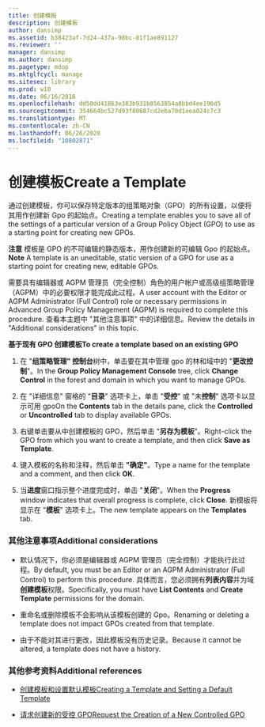 ```yaml
---
title: 创建模板
description: 创建模板
author: dansimp
ms.assetid: b38423af-7d24-437a-98bc-01f1ae891127
ms.reviewer: ''
manager: dansimp
ms.author: dansimp
ms.pagetype: mdop
ms.mktglfcycl: manage
ms.sitesec: library
ms.prod: w10
ms.date: 06/16/2016
ms.openlocfilehash: dd50dd41863e383b931b8563854a8bbd4ee196d5
ms.sourcegitcommit: 354664bc527d93f80687cd2eba70d1eea024c7c3
ms.translationtype: MT
ms.contentlocale: zh-CN
ms.lasthandoff: 06/26/2020
ms.locfileid: "10802871"
---
```

# <span data-ttu-id="58e50-103">创建模板</span><span class="sxs-lookup"><span data-stu-id="58e50-103">Create a Template</span></span>


<span data-ttu-id="58e50-104">通过创建模板，你可以保存特定版本的组策略对象（GPO）的所有设置，以便将其用作创建新 Gpo 的起始点。</span><span class="sxs-lookup"><span data-stu-id="58e50-104">Creating a template enables you to save all of the settings of a particular version of a Group Policy Object (GPO) to use as a starting point for creating new GPOs.</span></span>

<span data-ttu-id="58e50-105">**注意** 模板是 GPO 的不可编辑的静态版本，用作创建新的可编辑 Gpo 的起始点。</span><span class="sxs-lookup"><span data-stu-id="58e50-105">**Note** A template is an uneditable, static version of a GPO for use as a starting point for creating new, editable GPOs.</span></span>

 

<span data-ttu-id="58e50-106">需要具有编辑器或 AGPM 管理员（完全控制）角色的用户帐户或高级组策略管理（AGPM）中的必要权限才能完成此过程。</span><span class="sxs-lookup"><span data-stu-id="58e50-106">A user account with the Editor or AGPM Administrator (Full Control) role or necessary permissions in Advanced Group Policy Management (AGPM) is required to complete this procedure.</span></span> <span data-ttu-id="58e50-107">查看本主题中 "其他注意事项" 中的详细信息。</span><span class="sxs-lookup"><span data-stu-id="58e50-107">Review the details in "Additional considerations" in this topic.</span></span>

**<span data-ttu-id="58e50-108">基于现有 GPO 创建模板</span><span class="sxs-lookup"><span data-stu-id="58e50-108">To create a template based on an existing GPO</span></span>**

1.  <span data-ttu-id="58e50-109">在 "**组策略管理" 控制台**树中，单击要在其中管理 gpo 的林和域中的 "**更改控制**"。</span><span class="sxs-lookup"><span data-stu-id="58e50-109">In the **Group Policy Management Console** tree, click **Change Control** in the forest and domain in which you want to manage GPOs.</span></span>

2.  <span data-ttu-id="58e50-110">在 "详细信息" 窗格的 "**目录**" 选项卡上，单击 "**受控**" 或 "未**控制**" 选项卡以显示可用 gpo</span><span class="sxs-lookup"><span data-stu-id="58e50-110">On the **Contents** tab in the details pane, click the **Controlled** or **Uncontrolled** tab to display available GPOs.</span></span>

3.  <span data-ttu-id="58e50-111">右键单击要从中创建模板的 GPO，然后单击 "**另存为模板**"。</span><span class="sxs-lookup"><span data-stu-id="58e50-111">Right-click the GPO from which you want to create a template, and then click **Save as Template**.</span></span>

4.  <span data-ttu-id="58e50-112">键入模板的名称和注释，然后单击 **"确定"**。</span><span class="sxs-lookup"><span data-stu-id="58e50-112">Type a name for the template and a comment, and then click **OK**.</span></span>

5.  <span data-ttu-id="58e50-113">当**进度**窗口指示整个进度完成时，单击 "**关闭**"。</span><span class="sxs-lookup"><span data-stu-id="58e50-113">When the **Progress** window indicates that overall progress is complete, click **Close**.</span></span> <span data-ttu-id="58e50-114">新模板将显示在 "**模板**" 选项卡上。</span><span class="sxs-lookup"><span data-stu-id="58e50-114">The new template appears on the **Templates** tab.</span></span>

### <span data-ttu-id="58e50-115">其他注意事项</span><span class="sxs-lookup"><span data-stu-id="58e50-115">Additional considerations</span></span>

-   <span data-ttu-id="58e50-116">默认情况下，你必须是编辑器或 AGPM 管理员（完全控制）才能执行此过程。</span><span class="sxs-lookup"><span data-stu-id="58e50-116">By default, you must be an Editor or an AGPM Administrator (Full Control) to perform this procedure.</span></span> <span data-ttu-id="58e50-117">具体而言，您必须拥有**列表内容**并为域**创建模板**权限。</span><span class="sxs-lookup"><span data-stu-id="58e50-117">Specifically, you must have **List Contents** and **Create Template** permissions for the domain.</span></span>

-   <span data-ttu-id="58e50-118">重命名或删除模板不会影响从该模板创建的 Gpo。</span><span class="sxs-lookup"><span data-stu-id="58e50-118">Renaming or deleting a template does not impact GPOs created from that template.</span></span>

-   <span data-ttu-id="58e50-119">由于不能对其进行更改，因此模板没有历史记录。</span><span class="sxs-lookup"><span data-stu-id="58e50-119">Because it cannot be altered, a template does not have a history.</span></span>

### <span data-ttu-id="58e50-120">其他参考资料</span><span class="sxs-lookup"><span data-stu-id="58e50-120">Additional references</span></span>

-   [<span data-ttu-id="58e50-121">创建模板和设置默认模板</span><span class="sxs-lookup"><span data-stu-id="58e50-121">Creating a Template and Setting a Default Template</span></span>](creating-a-template-and-setting-a-default-template-agpm40.md)

-   [<span data-ttu-id="58e50-122">请求创建新的受控 GPO</span><span class="sxs-lookup"><span data-stu-id="58e50-122">Request the Creation of a New Controlled GPO</span></span>](request-the-creation-of-a-new-controlled-gpo-agpm40.md)

 

 





